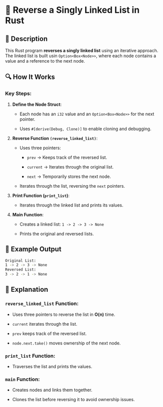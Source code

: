 # 📌 Reverse a Singly Linked List in Rust

## 🚀 Description
This Rust program **reverses a singly linked list** using an iterative approach. 
The linked list is built usin `Option<Box<Node>>`, where each node contains a value and a reference to the next node.

## 🔍 How It Works
### Key Steps:
1. **Define the Node Struct**:

    - Each node has an `i32` value and an `Option<Box<Node>>` for the next pointer.

    - Uses `#[derive(Debug, Clone)]` to enable cloning and debugging.

2. **Reverse Function `(reverse_linked_list)`**:

    - Uses three pointers:

      - `prev` → Keeps track of the reversed list.

      - `current` → Iterates through the original list.

      - `next` → Temporarily stores the next node.

    - Iterates through the list, reversing the `next` pointers.

3. **Print Function (`print_list`)**:

    - Iterates through the linked list and prints its values.

4. **Main Function**:

    - Creates a linked list: `1 -> 2 -> 3 -> None`

    - Prints the original and reversed lists.

## 🎯 Example Output
```sh
Original List:
1 -> 2 -> 3 -> None
Reversed List:
3 -> 2 -> 1 -> None
```
## 📂 Explanation
### `reverse_linked_list` Function:
- Uses three pointers to reverse the list in **O(n)** time.

- `current` iterates through the list.

- `prev` keeps track of the reversed list.

- `node.next.take()` moves ownership of the next node.

### `print_list` Function:
- Traverses the list and prints the values.

### `main` Function:
- Creates nodes and links them together.

- Clones the list before reversing it to avoid ownership issues.

